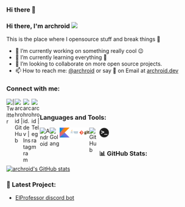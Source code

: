 ### Hi there 👋

<!--
**archroid/archroid** is a ✨ _special_ ✨ repository because its `README.md` (this file) appears on your GitHub profile.
-->
### Hi there, I'm archroid <img src="https://media.giphy.com/media/hvRJCLFzcasrR4ia7z/giphy.gif" width="25px">

This is the place where I opensource stuff and break things 🤣

- 🔭 I’m currently working on something really cool 😉
- 🌱 I’m currently learning everything 🤣
- 👯 I’m looking to collaborate on more open source projects.
- 📫 How to reach me: [@archroid][Telegram] or say 👋 on Email at [archroid.dev](archroid.dev@gmail.com)

### Connect with me:

[<img align="left" alt=" | Twitter" width="22px" src="https://cdn.jsdelivr.net/npm/simple-icons@v3/icons/twitter.svg" />][twitter]
[<img align="left" alt="archroid | GitHub" width="22px" src="https://cdn.jsdelivr.net/npm/simple-icons@v3/icons/github.svg" />][github]
[<img align="left" alt="archroid.dev | Instagram" width="22px" src="https://cdn.jsdelivr.net/npm/simple-icons@v3/icons/instagram.svg" />][instagram]
[<img align="left" alt="archroid | Telegram" width="22px" src="https://cdn.jsdelivr.net/npm/simple-icons@v3/icons/telegram.svg" />][telegram]

<br />

### Languages and Tools:
<img align="left" alt="Android" width="26px" src="https://upload.wikimedia.org/wikipedia/commons/thumb/3/31/Android_robot_head.svg/1200px-Android_robot_head.svg.png" />
<img align="left" alt="Golang" width="26px" src="https://files.virgool.io/upload/users/820/posts/iamu71api8o3/vv1dulxorpc1.png" />

<img align="left" alt="Kotlin" width="26px" src="https://raw.githubusercontent.com/github/explore/80688e429a7d4ef2fca1e82350fe8e3517d3494d/topics/kotlin/kotlin.png" />
<img align="left" alt="Java" width="26px" src="https://raw.githubusercontent.com/github/explore/80688e429a7d4ef2fca1e82350fe8e3517d3494d/topics/java/java.png" />
<img align="left" alt="Git" width="26px" src="https://raw.githubusercontent.com/github/explore/80688e429a7d4ef2fca1e82350fe8e3517d3494d/topics/git/git.png" />
<img align="left" alt="GitHub" width="26px" src="https://mpng.subpng.com/20180326/gxq/kisspng-github-computer-icons-icon-design-github-5ab8a31e334e73.4114704215220498222102.jpg" />
<img align="left" alt="Terminal" width="26px" src="https://raw.githubusercontent.com/github/explore/80688e429a7d4ef2fca1e82350fe8e3517d3494d/topics/terminal/terminal.png" />

<br />
<br />

### 📊 GitHub Stats:
[![archroid's GitHub stats](https://github-readme-stats.vercel.app/api?username=archroid&show_icons=true&theme=radical)](https://github.com/anuraghazra/github-readme-stats)


### 📕 Latest Project:
<!-- BLOG-POST-LIST:START -->
- [ElProfessor discord bot](https://github.com/archroid/ElProfessorBot)
<!-- BLOG-POST-LIST:END -->

[website]: archroid.xyz
[instagram]: https://www.instagram.com/archroid.dev/
[twitter]: https://twitter.com/vibhorchaudhry
[github]: https://github.com/archroid
[telegram]: https://t.me/archroid
